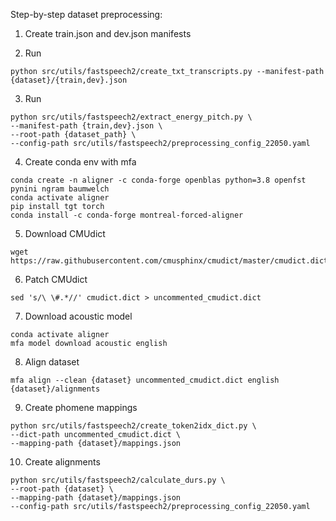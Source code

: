Step-by-step dataset preprocessing:

1. Create train.json and dev.json manifests

2. Run
```
python src/utils/fastspeech2/create_txt_transcripts.py --manifest-path {dataset}/{train,dev}.json
```

3. Run
```
python src/utils/fastspeech2/extract_energy_pitch.py \
--manifest-path {train,dev}.json \
--root-path {dataset_path} \
--config-path src/utils/fastspeech2/preprocessing_config_22050.yaml
```

4. Create conda env with mfa
```
conda create -n aligner -c conda-forge openblas python=3.8 openfst pynini ngram baumwelch
conda activate aligner
pip install tgt torch
conda install -c conda-forge montreal-forced-aligner
```

5. Download CMUdict
```
wget https://raw.githubusercontent.com/cmusphinx/cmudict/master/cmudict.dict
```

6. Patch CMUdict
```
sed 's/\ \#.*//' cmudict.dict > uncommented_cmudict.dict
```

7. Download acoustic model
```
conda activate aligner
mfa model download acoustic english
```

8. Align dataset
```
mfa align --clean {dataset} uncommented_cmudict.dict english {dataset}/alignments
```

9. Create phomene mappings
```
python src/utils/fastspeech2/create_token2idx_dict.py \
--dict-path uncommented_cmudict.dict \
--mapping-path {dataset}/mappings.json
```

10. Create alignments
```
python src/utils/fastspeech2/calculate_durs.py \
--root-path {dataset} \
--mapping-path {dataset}/mappings.json
--config-path src/utils/fastspeech2/preprocessing_config_22050.yaml
```
